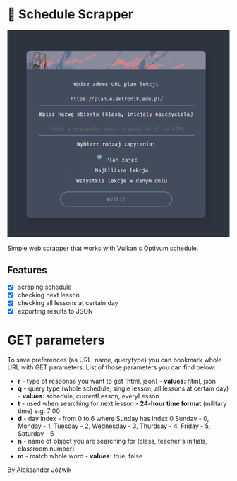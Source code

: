 # 📅 Schedule Scrapper

![Home page](docs/images/homepage.png)

Simple web scrapper that works with Vulkan's Optivum schedule.

## Features
- [x] scraping schedule
- [x] checking next lesson
- [x] checking all lessons at certain day
- [x] exporting results to JSON

# GET parameters
To save preferences (as URL, name, querytype) you can bookmark whole URL with GET parameters. List of those parameters you can find below:
- **r** - type of response you want to get (html, json) - **values:** html, json
- **q** - query type (whole schedule, single lesson, all lessons at certain day) - **values:** schedule, currentLesson, everyLesson
- **t** - used when searching for next lesson - **24-hour time format** (military time) e.g. 7:00
- **d** - day index - from 0 to 6 where Sunday has index 0
    Sunday - 0, Monday - 1, Tuesday - 2, Wednesday - 3, Thurdsay - 4, Friday - 5, Saturday - 6
- **n** - name of object you are searching for (class, teacher's initials, classroom number)
- **m** - match whole word - **values:** true, false

By Aleksander Jóźwik